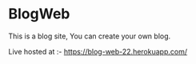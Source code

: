 # BlogWeb

This is a blog site, You can create your own blog.

Live hosted at :- https://blog-web-22.herokuapp.com/
